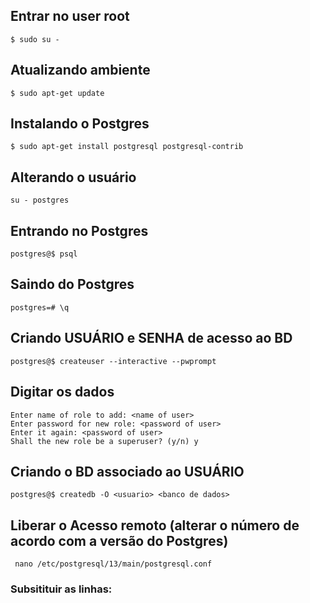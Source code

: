 ## Entrar no user root
```$ sudo su -```

## Atualizando ambiente
```$ sudo apt-get update```

## Instalando o Postgres
```$ sudo apt-get install postgresql postgresql-contrib```

## Alterando o usuário
```su - postgres```

## Entrando no Postgres
```postgres@$ psql```

## Saindo do Postgres
```postgres=# \q```

## Criando USUÁRIO e SENHA de acesso ao BD
```postgres@$ createuser --interactive --pwprompt ```

## Digitar os dados
```
Enter name of role to add: <name of user>
Enter password for new role: <password of user>
Enter it again: <password of user>
Shall the new role be a superuser? (y/n) y
```

## Criando o BD associado ao USUÁRIO
```postgres@$ createdb -O <usuario> <banco de dados>```

## Liberar o Acesso remoto (alterar o número de acordo com a versão do Postgres)
``` nano /etc/postgresql/13/main/postgresql.conf```

### Subsitituir as linhas:

